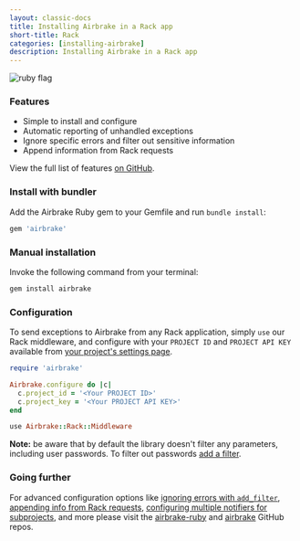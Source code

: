 ```yaml
---
layout: classic-docs
title: Installing Airbrake in a Rack app
short-title: Rack
categories: [installing-airbrake]
description: Installing Airbrake in a Rack app
---
```


![ruby flag](/docs/assets/img/docs/ruby_flag.jpeg)

### Features
* Simple to install and configure
* Automatic reporting of unhandled exceptions
* Ignore specific errors and filter out sensitive information
* Append information from Rack requests

View the full list of features [on GitHub](https://github.com/airbrake/airbrake-ruby#introduction).

### Install with bundler

Add the Airbrake Ruby gem to your Gemfile and run `bundle install`:

```ruby
gem 'airbrake'
```

### Manual installation

Invoke the following command from your terminal:

```bash
gem install airbrake
```

### Configuration

To send exceptions to Airbrake from any Rack application, simply `use` our Rack
middleware, and configure with your `PROJECT ID` and `PROJECT API KEY` available
from [your project's settings
page](https://github.com/airbrake/airbrake-ruby#config-options).

```ruby
require 'airbrake'

Airbrake.configure do |c|
  c.project_id = '<Your PROJECT ID>'
  c.project_key = '<Your PROJECT API KEY>'
end

use Airbrake::Rack::Middleware
```

**Note:** be aware that by default the library doesn't filter any parameters,
including user passwords. To filter out passwords [add a
filter](https://github.com/airbrake/airbrake-ruby#airbrakeadd_filter).


### Going further
For advanced configuration options like
[ignoring errors with
`add_filter`](https://github.com/airbrake/airbrake-ruby#airbrakeadd_filter),
[appending info from Rack
requests](https://github.com/airbrake/airbrake#appending-information-from-rack-requests),
[configuring multiple notifiers for
subprojects](https://github.com/airbrake/airbrake#configuring-individual-notifier-for-each-subproject),
and more please visit the
[airbrake-ruby](https://github.com/airbrake/airbrake-ruby) and
[airbrake](https://github.com/airbrake/airbrake#rack) GitHub repos.
